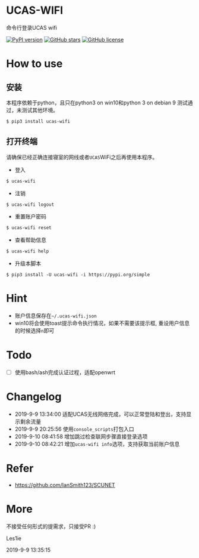 # UCAS-WIFI
命令行登录UCAS wifi

[![PyPI version](https://img.shields.io/pypi/v/ucas-wifi.svg)](https://github.com/IanSmith123/ucass-wifi) [![GitHub stars](https://img.shields.io/github/stars/IanSmith123/ucas-wifi.svg)](https://github.com/IanSmith123/ucas-wifi/stargazers) [![GitHub license](https://img.shields.io/github/license/IanSmith123/ucas-wifi)](https://github.com/IanSmith123/ucas-wifi/blob/master/License)

# How to use

## 安装
本程序依赖于python，且只在python3 on win10和python 3 on debian 9 测试通过，未测试其他环境。
```bash
$ pip3 install ucas-wifi
```

## 打开终端
请确保已经正确连接寝室的网线或者`UCAS`WiFi之后再使用本程序。

- 登入

```bash
$ ucas-wifi
```

- 注销

```bash
$ ucas-wifi logout
```
- 重置账户密码

```bash
$ ucas-wifi reset
```

- 查看帮助信息

```bash
$ ucas-wifi help
```

- 升级本脚本
```
$ pip3 install -U ucas-wifi -i https://pypi.org/simple
```

# Hint
- 账户信息保存在`~/.ucas-wifi.json`
- win10将会使用toast提示命令执行情况，如果不需要该提示框, 重设用户信息的时候选择`n`即可

# Todo
- [ ] 使用bash/ash完成认证过程，适配openwrt

# Changelog
- 2019-9-9 13:34:00 适配UCAS无线网络完成，可以正常登陆和登出，支持显示剩余流量
- 2019-9-9 20:25:56 使用`console_scripts`打包入口
- 2019-9-10 08:41:58 增加跳过检查联网步骤直接登录选项
- 2019-9-10 08:42:21 增加`ucas-wifi info`选项，支持获取当前账户信息


# Refer

- https://github.com/IanSmith123/SCUNET



# More

不接受任何形式的提需求，只接受PR :)

Les1ie

2019-9-9 13:35:15

